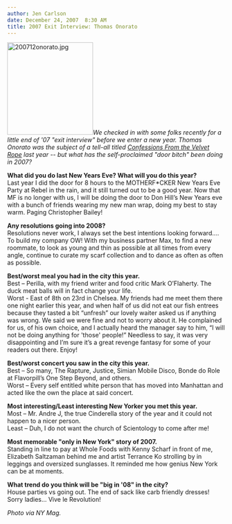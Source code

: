 ```yaml
---
author: Jen Carlson
date: December 24, 2007  8:30 AM
title: 2007 Exit Interview: Thomas Onorato
---
```


<p><img alt="200712onorato.jpg" src="https://web.archive.org/web/20110611055114im_/http://gothamist.com/attachments/arts_jen/200712onorato.jpg" width="198" height="213" class="left"><em>We checked in with some folks recently for a little end of &apos;07 &quot;exit interview&quot; before we enter a new year. Thomas Onorato was the subject of a tell-all titled <a href="https://web.archive.org/web/20110611055114/http://www.amazon.com/Confessions-Velvet-Ropes-Glamorous-Grueling/dp/0312354592/ref=sr_1_1?ie=UTF8&amp;s=books&amp;qid=1198459077&amp;sr=8-1"><em>Confessions From the Velvet Rope</em></a> last year -- but what has the self-proclaimed &quot;door bitch&quot; been doing in 2007?</em> </p>

<p><strong>What did you do last New Years Eve? What will you do this year?</strong><br>
Last year I did the door for 8 hours to the MOTHERF*CKER New Years Eve Party at Rebel in the rain, and it still turned out to be a good year.   Now that MF is no longer with us, I will be doing the door to Don Hill&#x2019;s New Years eve with a bunch of friends wearing my new man wrap, doing my best to stay warm.  Paging Christopher Bailey!</p>

<p><strong>Any resolutions going into 2008?</strong><br>
Resolutions never work, I always set the best intentions looking forward....  To build my company OW! With my business partner Max, to find a new roommate, to look as young and thin as possible at all times from every angle, continue to curate my scarf collection and to dance as often as often as possible.</p>

<p><strong>Best/worst meal you had in the city this year.</strong><br>
Best &#x2013; Perilla, with my friend writer and food critic Mark O&#x2019;Flaherty.  The duck meat balls will in fact change your life.<br>
Worst -  East of 8th on 23rd in Chelsea.  My friends had me meet them there one night earlier this year, and when half of us did not eat our fish entrees because they tasted a bit &#x201C;unfresh&#x201D; our lovely waiter asked us if anything was wrong. We said we were fine and not to worry about it. He complained for us, of his own choice, and I actually heard the manager say to him, &#x201C;I will not be doing anything for &apos;those&apos; people!&#x201D; Needless to say, it was very disappointing and I&#x2019;m sure it&#x2019;s a great revenge fantasy for some of your readers out there.  Enjoy!</p>

<p><strong>Best/worst concert you saw in the city this year.</strong>  <br>
Best &#x2013; So many, The Rapture, Justice, Simian Mobile Disco, Bonde do Role at Flavorpill&#x2019;s One Step Beyond, and others.<br>
Worst &#x2013; Every self entitled white person that has moved into Manhattan and acted like the own the place at said concert.</p>

<p><strong>Most interesting/Least interesting New Yorker you met this year.</strong><br>
Most &#x2013; Mr. Andre J, the true Cinderella story of the year and it could not happen to a nicer person.<br>
Least &#x2013; Duh, I do not want the church of Scientology to come after me!</p>

<p><strong>Most memorable &quot;only in New York&quot; story of 2007.</strong><br>
Standing in line to pay at Whole Foods with Kenny Scharf in front of me, Elizabeth Saltzaman behind me and artist Terrance Ko strolling by in leggings and oversized sunglasses. It reminded me how genius New York can be at moments.</p>

<p><strong>What trend do you think will be &quot;big in &apos;08&quot; in the city?</strong><br>
House parties vs going out.  The end of sack like carb friendly dresses!  Sorry ladies...  Vive le Revolution!  </p>

<p><em>Photo via NY Mag.</em></p>